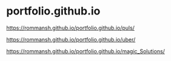 # portfolio.github.io
https://rommansh.github.io/portfolio.github.io/puls/

https://rommansh.github.io/portfolio.github.io/uber/

https://rommansh.github.io/portfolio.github.io/magic_Solutions/
